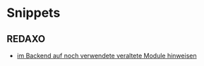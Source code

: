 # Snippets

## REDAXO

- [im Backend auf noch verwendete veraltete Module hinweisen](https://gist.github.com/tbaddade/e8e44b2a2d9d796fccaacfe98822966a)
